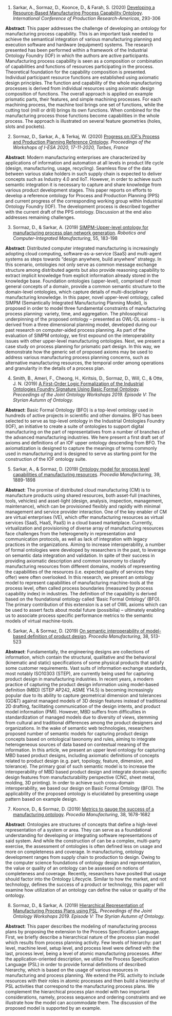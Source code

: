 1. Sarkar, A., Sormaz, D., Koonce, D., & Farah, S. (2020) <a href= "https://doi.org/10.1007/978-3-030-76307-7_22"> Developing a Resource-Based Manufacturing Process Capability Ontology</a>. <i>International Conference of Production Research-Americas</i>, 293-306

**Abstract**:
This paper addresses the challenge of developing an ontology for manufacturing process capability. This is an important task needed to achieve the semantical integration of various manufacturing planning and execution software and hardware (equipment) systems. The research presented has been performed within a framework of the Industrial Ontology Foundry (IOF) in which the authors are active participants. Manufacturing process capability is seen as a composition or combination of capabilities and functions of resources participating in the process. Theoretical foundation for the capability composition is presented. Individual participant resource functions are established using axiomatic design principles. The function and capability of the whole manufacturing processes is derived from individual resources using axiomatic design composition of functions. The overall approach is applied on example prismatic parts, their features, and simple machining processes. For each machining process, the machine tool brings one set of functions, while the cutting tool (mill or drill) brings its own functions. When combined for the manufacturing process those functions become capabilities in the whole process. The approach is illustrated on several feature geometries (holes, slots and pockets).


2. Sormaz, D., Sarkar, A., & Terkaj, W. (2020) <a href= "http://ceur-ws.org/Vol-2900/WS5Paper3.pdf"> Progress on IOF’s Process and Production Planning Reference Ontology</a>. <i>Proceedings of the Workshops of I-ESA 2020, 17-11-2020, Tarbes, France</i>

**Abstract**:
Modern manufacturing enterprises are characterized by applications of information and automation at all levels in product life cycle (design, manufacturing, usage, recycling). Seamless flow of the data between various stake holders in such supply chain is expected to deliver concepts such as Industry 4.0 and IIoT. However, in order to achieve such semantic integration it is necessary to capture and share knowledge from various product development stages. This paper reports on efforts to develop a reference ontology for Process and Production Planning (PPS) and current progress of the corresponding working group within Industrial Ontology Foundry (IOF). The development process is described together with the current draft of the PPS ontology. Discussion at the end also addresses remaining challenges.


3. Sormaz, D., & Sarkar, A. (2019) <a href="https://doi.org/10.1016/j.rcim.2018.04.002">SIMPM-Upper-level ontology for manufacturing process plan network generation</a>. <i>Robotics and Computer-Integrated Manufacturing</i>, 55, 183-198

**Abstract**:
Distributed computer integrated manufacturing is increasingly adopting cloud computing, software-as-a-service (SaaS) and multi-agent systems as steps towards “design anywhere, build anywhere” strategy. In this scenario, ontologies not only serve as common message exchange structure among distributed agents but also provide reasoning capability to extract implicit knowledge from explicit information already stored in the knowledge base. Foundation ontologies (upper-level), comprised of most general concepts of a domain, provide a common semantic structure to the domain-level ontologies, which capture details of multi-disciplinary manufacturing knowledge. In this paper, novel upper-level ontology, called SIMPM (Semantically Integrated Manufacturing Planning Model), is proposed in order to model three fundamental constraints of manufacturing process planning: variety, time, and aggregation. The philosophical underpinning of the proposed ontology – presented as OWL-DL axioms – is derived from a three dimensional planning model, developed during our past research on computer-aided process planning. As part of the evaluation of SIMPM ontology, we first expound on the interoperability issues with other upper-level manufacturing ontologies. Next, we present a case study on process planning for prismatic part design. In this way, we demonstrate how the generic set of proposed axioms may be used to address various manufacturing process planning concerns, such as alternative manufacturing resources, the temporal order among operations and granularity in the details of a process plan.






4. Smith, B., Ameri, F., Cheong, H., Kiritsis, D., Sormaz, D., Will, C., & Otte, J. N. (2019) <a href= "https://www.researchgate.net/publication/336266083_A_First-Order_Logic_Formalization_of_the_Industrial_Ontologies_Foundry_Signature_Using_Basic_Formal_Ontology"> A First-Order Logic Formalization of the Industrial Ontologies Foundry Signature Using Basic Formal Ontology</a>. <i>Preceedings of the Joint Ontology Workshops 2019. Episode V: The Styrian Autumn of Ontology.</I>

**Abstract**:
Basic Formal Ontology (BFO) is a top-level ontology used in hundreds of active projects in scientific and other domains. BFO has been selected to serve as top-level ontology in the Industrial Ontologies Foundry (IOF), an initiative to create a suite of ontologies to support digital manufacturing on the part of representatives from a number of branches of the advanced manufacturing industries. We here present a first draft set of axioms and definitions of an IOF upper ontology descending from BFO. The axiomatization is designed to capture the meanings of terms commonly used in manufacturing and is designed to serve as starting point for the construction of the IOF ontology suite.


5. Sarkar, A., & Sormaz, D. (2019) <a href= "https://doi.org/10.1016/j.promfg.2020.01.244">Ontology model for process level capabilities of manufacturing resources</a>. <i>Procedia Manufacturing</i>, 39, 1889-1898

**Abstract**:
The promise of distributed cloud manufacturing (CM) is to manufacture products using shared resources, both asset-full (machines, tools, vehicles) and asset-light (design, analysis, inspection, management, maintenance), which can be provisioned flexibly and rapidly with minimal management and service provider interaction. One of the key enabler of CM are virtual enterprises (VE), which offer manufacturing resources as virtual services (SaaS, HaaS, PaaS) in a cloud based marketplace. Currently, virtualization and provisioning of diverse array of manufacturing resources face challenges from the heterogeneity in representation and communication protocols, as well as lack of integration with legacy practices in the organizations. Aiming to increase interoperability, a number of formal ontologies were developed by researchers in the past, to leverage on semantic data integration and validation. In spite of their success in providing axiomatic description and common taxonomy to classify manufacturing resources from different domains, models of representing the capabilities of the resources (i.e. expected quality of services they offer) were often overlooked. In this research, we present an ontology model to represent capabilities of manufacturing machine-tools at the process level, often called process boundaries (measured by process capability index) in industries. The definition of the capability is derived based on the foundational ontology called ‘Basic Formal Ontology’ (BFO). The primary contribution of this extension is a set of OWL axioms which can be used to assert facts about modal future (possibilia) – ultimately enabling us to associate process specific performance metrics to the semantic models of virtual machine-tools.


6. Sarkar, A., & Sormaz, D. (2019) <a href= "https://doi.org/10.1016/j.promfg.2020.01.065">On semantic interoperability of model-based definition of product design</a>. <i>Procedia Manufacturing</i>, 38, 513-523

**Abstract**:
Fundamentally, the engineering designs are collections of information, which contain the structural, qualitative and the behavioral (kinematic and static) specifications of some physical products that satisfy some customer requirements. Vast suits of information exchange standards, most notably ISO10303 (STEP), are currently being used for capturing product design in manufacturing industries. In recent years, a modern practice of capturing the product design information using model-based definition (MBD) (STEP AP242, ASME Y14.5) is becoming increasingly popular due to its ability to capture geometrical dimension and tolerances (GD&T) against managed models of 3D design features instead of traditional 2D drafting, facilitating communication of the design intents, and product model information (PMI). However, MBD suffers from difficulties in standardization of managed models due to diversity of views, stemming from cultural and traditional differences among the product designers and organizations. In the wake of semantic web technologies, researchers proposed number of semantic models for capturing product design concepts based on ontological taxonomy and rules, aiming to integrate heterogeneous sources of data based on contextual meaning of the information. In this article, we present an upper level ontology for capturing MBD based product designs, including axiomatic definitions of concepts related to product design (e.g. part, topology, feature, dimension, and tolerance). The primary goal of such semantic model is to increase the interoperability of MBD based product design and integrate domain-specific design features from manufacturability perspective (CNC, sheet metal, molding, 3D printing). In order to achieve such cross-domain interoperability, we based our design on Basic Formal Ontology (BFO). The applicability of the proposed ontology is elucidated by presenting usage pattern based on example design.


7. Koonce, D., & Sormaz, D. (2019) <a href= "https://doi.org/10.1016/j.promfg.2020.01.116">Metrics to gauge the success of a manufacturing ontology</a>. <i>Procedia Manufacturing</i>, 38, 1678-1682 

**Abstract**:
Ontologies are structures of concepts that define a high-level representation of a system or area. They can serve as a foundational understanding for developing or integrating software representations of said system. And while the construction of can be a complex, multi-party exercise, the assessment of ontologies is often defined less on usage and more on completeness and coverage. In manufacturing, ontology development ranges from supply chain to production to design. Owing to the computer science foundations of ontology design and representation, the value or quality of an ontology can be assessed on notions of completeness and coverage. Recently, researchers have posited that usage should factor into the Ontology Lifecycle. Similar to how the market, and not technology, defines the success of a product or technology, this paper will examine how utilization of an ontology can define the value or quality of the ontology.

8. Sormaz, D., & Sarkar, A. (2019) <a href= "http://ceur-ws.org/Vol-2518/paper-FOMI7.pdf">Hierarchical Representation of Manufacturing Process Plans using PSL</a>. <i>Preceedings of the Joint Ontology Workshops 2019. Episode V: The Styrian Autumn of Ontology.</i>

**Abstract**:
This paper describes the modeling of manufacturing process plans by proposing the extension to the Process Specification Language. First, we briefly describe a hierarchical nature of the process plan model which results from process planning activity. Few levels of hierarchy: part level, machine level, setup level, and process level were defined with the last, process level, being a level of atomic manufacturing processes. After the application-oriented description, we utilize the Process Specification Language (PSL) in order to provide formal definitions of described hierarchy, which is based on the usage of various resources in manufacturing and process planning. We extend the PSL activity to include resources with their roles in atomic processes and then build a hierarchy of PSL activities that correspond to the manufacturing process plans. We complement the hierarchical process plan model with two important considerations, namely, process sequence and ordering constraints and we illustrate how the model can accommodate them. The discussion of the proposed model is supported by an example.

